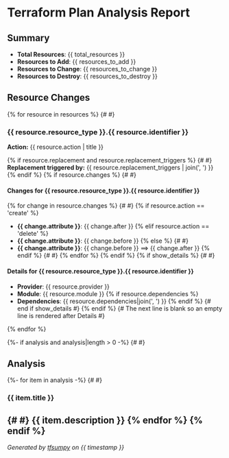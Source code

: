 # Terraform Plan Analysis Report

## Summary

- **Total Resources**: {{ total_resources }}
- **Resources to Add**: {{ resources_to_add }}
- **Resources to Change**: {{ resources_to_change }}
- **Resources to Destroy**: {{ resources_to_destroy }}

## Resource Changes

{% for resource in resources %}
{# <!-- markdownlint-disable-next-line MD022 --> #}
### {{ resource.resource_type }}.{{ resource.identifier }}

**Action:** {{ resource.action | title }}

{% if resource.replacement and resource.replacement_triggers %}
{# <!-- markdownlint-disable-next-line MD032 --> #}
**Replacement triggered by:** {{ resource.replacement_triggers | join(', ') }}
{% endif %}
{% if resource.changes %}
{# <!-- markdownlint-disable-next-line MD022 --> #}
#### Changes for {{ resource.resource_type }}.{{ resource.identifier }}

{% for change in resource.changes %}
{# <!-- markdownlint-disable MD032 --> #}
{% if resource.action == 'create' %}
- **{{ change.attribute }}**: {{ change.after }}
{% elif resource.action == 'delete' %}
- **{{ change.attribute }}**: {{ change.before }}
{% else %}
{# <!-- TODO: detect if the strings in before and after are long. If so, the arrow between them should be on a new line to help readability --> #}
- **{{ change.attribute }}**: {{ change.before }} ⟹ {{ change.after }}
{% endif %}
{# <!-- markdownlint-enable MD032 --> #}
{% endfor %}
{% endif %}
{% if show_details %}
{# <!-- markdownlint-disable-next-line MD032 --> #}

#### Details for {{ resource.resource_type }}.{{ resource.identifier }}

- **Provider**: {{ resource.provider }}
- **Module**: {{ resource.module }}
{% if resource.dependencies %}
- **Dependencies**: {{ resource.dependencies|join(', ') }}
{% endif %}
{# end if show_details #}
{% endif %}
{# The next line is blank so an empty line is rendered after Details #}

{% endfor %}

{%- if analysis and analysis|length > 0 -%}
{# <!-- markdownlint-disable-next-line MD022 --> #}
## Analysis

{%- for item in analysis -%}
{# <!-- markdownlint-disable-next-line MD022 --> #}
### {{ item.title }}

{# <!-- markdownlint-disable-line MD003 MD022 --> #}
{{ item.description }}
{% endfor %}
{% endif %}
---
*Generated by [tfsumpy](https://github.com/rafaelherik/tfsumpy) on {{ timestamp }}*
